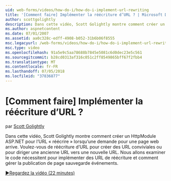 ```yaml
---
uid: web-forms/videos/how-do-i/how-do-i-implement-url-rewriting
title: '[Comment faire] Implémenter la réécriture d’URL ? | Microsoft Docs'
author: scottgolightly
description: Dans cette vidéo, Scott Golightly montre comment créer un HttpModule ASP.NET pour l’URL 'réécrire » lorsqu’une demande pour une page web arrive. Vous pouvez souhaiter réécrire...
ms.author: aspnetcontent
ms.date: 07/01/2007
ms.assetid: aa0c328c-edff-4908-b052-31b6b06f8555
msc.legacyurl: /web-forms/videos/how-do-i/how-do-i-implement-url-rewriting
msc.type: video
ms.openlocfilehash: 91a5e9c5aa78688b7845e5081c6d0dec23e5c561
ms.sourcegitcommit: b28cd0313af316c051c2ff8549865bff67f2fbb4
ms.translationtype: MT
ms.contentlocale: fr-FR
ms.lasthandoff: 07/05/2018
ms.locfileid: "37836877"
---
```

<a name="how-do-i-implement-url-rewriting"></a>[Comment faire] Implémenter la réécriture d’URL ?
====================
par [Scott Golightly](https://github.com/scottgolightly)

Dans cette vidéo, Scott Golightly montre comment créer un HttpModule ASP.NET pour l’URL « réécrire » lorsqu’une demande pour une page web arrive. Voulez-vous de réécriture d’URL pour créer des URL conviviales ou pour diriger une ancienne URL vers une nouvelle URL. Nous allons examiner le code nécessitent pour implémenter des URL de réécriture et comment gérer la publication de page sauvegarde événements.

[&#9654;Regardez la vidéo (22 minutes)](https://channel9.msdn.com/Blogs/ASP-NET-Site-Videos/how-do-i-implement-url-rewriting)
